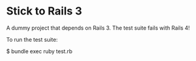 Stick to Rails 3
================

A dummy project that depends on Rails 3. The test suite fails with Rails 4!

To run the test suite:

  $ bundle exec ruby test.rb
